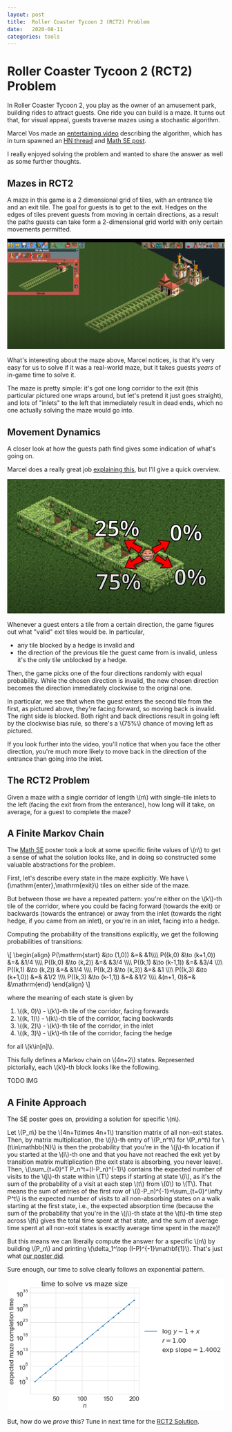 ```yaml
---
layout: post
title:  Roller Coaster Tycoon 2 (RCT2) Problem
date:   2020-08-11
categories: tools
---
```

# Roller Coaster Tycoon 2 (RCT2) Problem

In Roller Coaster Tycoon 2, you play as the owner of an amusement park, building rides to attract guests. One ride you can build is a maze. It turns out that, for visual appeal, guests traverse mazes using a stochastic algorithm.

Marcel Vos made an [entertaining video](https://www.youtube.com/watch?v=KVgoy_a_gWI) describing the algorithm, which has in turn spawned an [HN thread](https://news.ycombinator.com/item?id=24042305) and [Math SE post](https://math.stackexchange.com/questions/3779234/mean-first-hitting-time-of-infinite-markov-chain-in-the-limit).

I really enjoyed solving the problem and wanted to share the answer as well as some further thoughts.

## Mazes in RCT2

A maze in this game is a 2 dimensional grid of tiles, with an entrance tile and
an exit tile. The goal for guests is to get to the exit. Hedges on the edges
of tiles prevent guests from moving in certain directions, as a result the paths guests can take form a 2-dimensional grid world with only certain movements permitted.

![maze](/assets/2020-08-11-roller-coaster-tycoon-problem/maze.png)

What's interesting about the maze above, Marcel notices, is that it's very easy for us to solve if it was a real-world maze, but it takes guests _years_ of in-game time to solve it.

The maze is pretty simple: it's got one long corridor to the exit (this particular pictured one wraps around, but let's pretend it just goes straight), and lots of "inlets" to the left that immediately result in dead ends, which no one actually solving the maze would go into.

## Movement Dynamics

A closer look at how the guests path find gives some indication of what's going on.

Marcel does a really great job [explaining this](https://www.youtube.com/watch?v=KVgoy_a_gWI), but I'll give a quick overview.

![transitions](/assets/2020-08-11-roller-coaster-tycoon-problem/probs.png)

Whenever a guest enters a tile from a certain direction, the game figures out what "valid" exit tiles would be. In particular,

* any tile blocked by a hedge is invalid and
* the direction of the previous tile the guest came from is invalid, unless it's the only tile unblocked by a hedge.

Then, the game picks one of the four directions randomly with equal probability. While the chosen direction is invalid, the new chosen direction becomes the direction immediately clockwise to the original one.

In particular, we see that when the guest enters the second tile from the first, as pictured above, they're facing forward, so moving back is invalid. The right side is blocked. Both right and back directions result in going left by the clockwise bias rule, so there's a \\(75\%\\) chance of moving left as pictured.

If you look further into the video, you'll notice that when you face the other direction, you're much more likely to move back in the direction of the entrance than going into the inlet.

## The RCT2 Problem

Given a maze with a single corridor of length \\(n\\) with single-tile inlets to the left (facing the exit from from the enterance), how long will it take, on average, for a guest to complete the maze?

## A Finite Markov Chain

The [Math SE](https://math.stackexchange.com/questions/3779234/mean-first-hitting-time-of-infinite-markov-chain-in-the-limit) poster took a look at some specific finite values of \\(n\\) to get a sense of what the solution looks like, and in doing so constructed some valuable abstractions for the problem.

First, let's describe every state in the maze explicitly. We have \\(\mathrm{enter},\mathrm{exit}\\) tiles on either side of the maze.

But between those we have a repeated pattern: you're either on the \\(k\\)-th tile of the corridor, where you could be facing forward (towards the exit) or backwards (towards the entrance) or away from the inlet (towards the right hedge, if you came from an inlet), or you're in an inlet, facing into a hedge.

Computing the probability of the transitions explicitly, we get the following probabilities of transitions:

\\[
\begin\{align\}
P(\mathrm{start} &\to (1,0)) &=& &1\\\\\\\\
P((k,0) &\to (k+1,0)) &=& &1/4 \\\\\\\\
P((k,0) &\to (k,2)) &=& &3/4 \\\\\\\\
P((k,1) &\to (k-1,1)) &=& &3/4 \\\\\\\\
P((k,1) &\to (k,2)) &=&  &1/4 \\\\\\\\
P((k,2) &\to (k,3)) &=&  &1 \\\\\\\\
P((k,3) &\to (k+1,0)) &=&  &1/2 \\\\\\\\
P((k,3) &\to (k-1,1)) &=&  &1/2 \\\\\\\\
&(n+1, 0)&=& &\mathrm{end}
\end\{align\}
\\]

where the meaning of each state is given by

1. \\((k, 0)\\) - \\(k\\)-th tile of the corridor, facing forwards
1. \\((k, 1)\\) - \\(k\\)-th tile of the corridor, facing backwards
1. \\((k, 2)\\) - \\(k\\)-th tile of the corridor, in the inlet
1. \\((k, 3)\\) - \\(k\\)-th tile of the corridor, facing the hedge

for all \\(k\in[n]\\).

This fully defines a Markov chain on \\(4n+2\\) states. Represented pictorially, each \\(k\\)-th block looks like the following.

TODO IMG

## A Finite Approach

The SE poster goes on, providing a solution for specific \\(n\\).

Let \\(P\_n\\) be the \\(4n+1\times 4n+1\\) transition matrix of all non-exit states. Then, by matrix multiplication, the \\(ij\\)-th entry of \\(P_n^t\\) for \\(P\_n^t\\) for \\(t\in\mathbb{N}\\) is then the probability that you're in the \\(j\\)-th location if you started at the \\(i\\)-th one and that you have not reached the exit yet by transition matrix multiplication (the exit state is absorbing, you never leave). Then, \\(\sum\_{t=0}^T P\_n^t=(I-P\_n)^{-1}\\) contains the expected number of visits to the \\(j\\)-th state within \\(T\\) steps if starting at state \\(i\\), as it's the sum of the probability of a visit at each step \\(t\\) from \\(0\\) to \\(T\\). That means the sum of entries of the first row of \\((I-P\_n)^{-1}=\sum\_{t=0}^\infty P^t\\) is the expected number of visits to all non-absorbing states on a walk starting at the first state, i.e., the expected absorption time (because the sum of the probability that you're in the \\(j\\)-th state at the \\(t\\)-th time step across \\(t\\) gives the total time spent at that state, and the sum of average time spent at all non-exit states is exactly average time spent in the maze)!

But this means we can literally compute the answer for a specific \\(n\\) by building \\(P\_n\\) and printing \\(\delta_1^\top (I-P)^{-1}\mathbf{1}\\). That's just what [our poster did](https://gist.github.com/orlp/0c5fc7264f02e3d211d42da643163bb7).

Sure enough, our time to solve clearly follows an exponential pattern.

![time to solve](/assets/2020-08-11-roller-coaster-tycoon-problem/tts.png)

But, how do we _prove_ this? Tune in next time for the [RCT2 Solution](/2020/08/12/rct2-solution.html).

